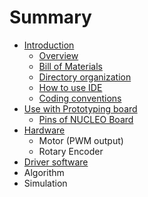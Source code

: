 # Summary

* [Introduction](README.md)
   * [Overview](overview.md)
   * [Bill of Materials](bill_of_materials.md)
   * [Directory organization](directory_organization.md)
   * [How to use IDE](how_to_use_ide.md)
   * [Coding conventions](coding_conventions.md)
* [Use with Prototyping board](use_with_prototype_board.md)
   * [Pins of NUCLEO Board](pins_of_nucleo_board.md)
* [Hardware](hardware.md)
   * Motor (PWM output)
   * Rotary Encoder
* [Driver software](driver_software.md)
* Algorithm
* Simulation

